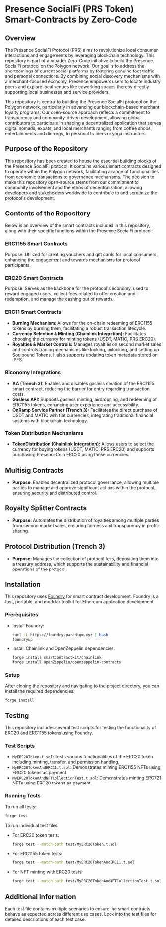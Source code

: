 
# Presence SocialFi (PRS Token) Smart-Contracts by Zero-Code

## Overview
The Presence SocialFi Protocol (PRS) aims to revolutionize local consumer interactions and engagements by leveraging blockchain technology. This repository is part of a broader Zero-Code initiative to build the Presence SocialFi protocol on the Polygon network. Our goal is to address the shortcomings of current social platforms by fostering genuine foot traffic and personal connections. By combining social discovery mechanisms with a merchant-focused economy, Presence empowers users to locate industry peers and explore local venues like coworking spaces thereby directly supporting local businesses and service providers.

This repository is central to building the Presence SocialFi protocol on the Polygon network, particularly in advancing our blockchain-based merchant loyalty programs. Our open-source approach reflects a commitment to transparency and community-driven development, allowing global contributors to participate in shaping a decentralized application that serves digital nomads, expats, and local merchants ranging from coffee shops, entertainments and dinnings, to personal trainers or yoga instructors.


## Purpose of the Repository
This repository has been created to house the essential building blocks of the Presence SocialFi protocol. It contains various smart contracts designed to operate within the Polygon network, facilitating a range of functionalities from economic transactions to governance mechanisms. The decision to make this repository open-source stems from our commitment to community involvement and the ethos of decentralization, allowing developers and stakeholders worldwide to contribute to and scrutinize the protocol's development.

## Contents of the Repository
Below is an overview of the smart contracts included in this repository, along with their specific functions within the Presence SocialFi protocol:

### ERC1155 Smart Contracts
Purpose: Utilized for creating vouchers and gift cards for local consumers, enhancing the engagement and rewards mechanisms for protocol participants.
### ERC20 Smart Contracts
Purpose: Serves as the backbone for the protocol's economy, used to reward engaged users, collect fees related to offer creation and redemption, and manage the cashing out of rewards.
### ERC11 Smart Contracts
- **Burning Mechanism:** Allows for the on-chain redeeming of ERC1155 tokens by burning them, facilitating a robust transaction lifecycle.
- **Currency Selection & Minting (Chainlink Integration):** Facilitates choosing the currency for minting tokens (USDT, MATIC, PRS ERC20).
- **Royalties & Market Controls:** Manages royalties on second market sales and controls trading mechanisms like locking, unlocking, and setting up Soulbound Tokens. It also supports updating token metadata stored on IPFS.
### Biconomy Integrations
- **AA (Trench 3):** Enables and disables gasless creation of the ERC1155 smart contract, reducing the barrier for entry regarding transaction costs.
- **Gasless API:** Supports gasless minting, airdropping, and redeeming of ERC1155 tokens, enhancing user experience and accessibility.
- **OnRamp Service Partner (Trench 3):** Facilitates the direct purchase of USDT and MATIC with fiat currencies, integrating traditional financial systems with blockchain technology.
### Token Distribution Mechanisms
- **TokenDistribution (Chainlink Integration):** Allows users to select the currency for buying tokens (USDT, MATIC, PRS ERC20) and supports purchasing PresenceCoin ERC20 using these currencies.
## Multisig Contracts
- **Purpose:** Enables decentralized protocol governance, allowing multiple parties to manage and approve significant actions within the protocol, ensuring security and distributed control.
## Royalty Splitter Contracts
- **Purpose:** Automates the distribution of royalties among multiple parties from second market sales, ensuring fairness and transparency in profit-sharing.
## Protocol Distribution (Trench 3)
- **Purpose:** Manages the collection of protocol fees, depositing them into a treasury address, which supports the sustainability and financial operations of the protocol.

## Installation

This repository uses [Foundry](https://book.getfoundry.sh/) for smart contract development. Foundry is a fast, portable, and modular toolkit for Ethereum application development.

### Prerequisites

- Install Foundry:
  ```sh
  curl -L https://foundry.paradigm.xyz | bash
  foundryup
  ```

- Install Chainlink and OpenZeppelin dependencies:
  ```sh
  forge install smartcontractkit/chainlink
  forge install OpenZeppelin/openzeppelin-contracts
  ```

### Setup

After cloning the repository and navigating to the project directory, you can install the required dependencies:

```sh
forge install
```

## Testing

This repository includes several test scripts for testing the functionality of ERC20 and ERC1155 tokens using Foundry.

### Test Scripts

- `MyERC20Token.t.sol`: Tests various functionalities of the ERC20 token including minting, transfer, and permission handling.
- `MyERC20TokenAndERC11.t.sol`: Demonstrates minting ERC1155 NFTs using ERC20 tokens as payment.
- `MyERC20TokenAndNFTCollectionTest.t.sol`: Demonstrates minting ERC721 NFTs using ERC20 tokens as payment.

### Running Tests

To run all tests:

```sh
forge test
```

To run individual test files:

- For ERC20 token tests:
  ```sh
  forge test --match-path test/MyERC20Token.t.sol
  ```

- For ERC1155 token tests:
  ```sh
  forge test --match-path test/MyERC20TokenAndERC11.t.sol
  ```

- For NFT minting with ERC20 tests:
  ```sh
  forge test --match-path test/MyERC20TokenAndNFTCollectionTest.t.sol
  ```

## Additional Information

Each test file contains multiple scenarios to ensure the smart contracts behave as expected across different use cases. Look into the test files for detailed descriptions of each test case.
